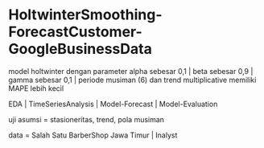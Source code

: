 # HoltwinterSmoothing-ForecastCustomer-GoogleBusinessData
model holtwinter dengan parameter alpha sebesar 0,1 |  beta sebesar 0,9 | gamma sebesar 0,1 | periode musiman (6) dan trend multiplicative memiliki MAPE lebih kecil

EDA | TimeSeriesAnalysis | Model-Forecast | Model-Evaluation

uji asumsi = stasioneritas, trend, pola musiman

data = Salah Satu BarberShop Jawa Timur | Inalyst

